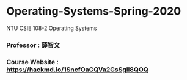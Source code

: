 # Operating-Systems-Spring-2020
NTU CSIE 108-2 Operating Systems

### Professor : [薛智文](https://www.csie.ntu.edu.tw/~cwhsueh/)
### Course Website : https://hackmd.io/1SncfOaGQVa2GsSgll8QOQ
